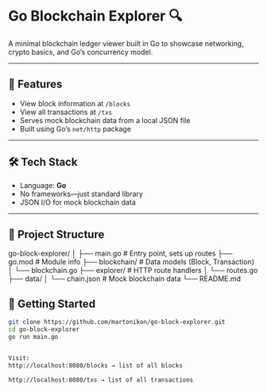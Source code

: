 # Go Blockchain Explorer 🔍

A minimal blockchain ledger viewer built in Go to showcase networking, crypto basics, and Go’s concurrency model.

---

## 🚀 Features

- View block information at `/blocks`
- View all transactions at `/txs`
- Serves mock blockchain data from a local JSON file
- Built using Go’s `net/http` package

---

## 🛠 Tech Stack

- Language: **Go**
- No frameworks—just standard library
- JSON I/O for mock blockchain data

---

## 📂 Project Structure
go-block-explorer/
│
├── main.go # Entry point, sets up routes
├── go.mod # Module info
├── blockchain/ # Data models (Block, Transaction)
│ └── blockchain.go
├── explorer/ # HTTP route handlers
│ └── routes.go
├── data/
│ └── chain.json # Mock blockchain data
└── README.md


## 🚴 Getting Started

```bash
git clone https://github.com/martonikon/go-block-explorer.git
cd go-block-explorer
go run main.go


Visit:
http://localhost:8080/blocks → list of all blocks

http://localhost:8080/txs → list of all transactions